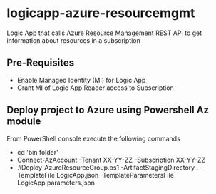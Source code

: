 # logicapp-azure-resourcemgmt
Logic App that calls Azure Resource Management REST API to get information about resources in a subscription

## Pre-Requisites
- Enable Managed Identity (MI) for Logic App
- Grant MI of Logic App Reader access to Subscription

## Deploy project to Azure using Powershell Az module
From PowerShell console execute the following commands
- cd 'bin folder'
- Connect-AzAccount -Tenant XX-YY-ZZ -Subscription XX-YY-ZZ
- .\Deploy-AzureResourceGroup.ps1 -ArtifactStagingDirectory . -TemplateFile LogicApp.json -TemplateParametersFile LogicApp.parameters.json
